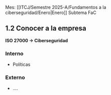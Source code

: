 Mes: [[ITCJ/Semestre 2025-A/Fundamentos a la ciberseguridad/Enero|Enero]]
Subtema FaC

## 1.2 Conocer a la empresa
**ISO 27000 -> Ciberseguridad**
### Interno
- Políticas
### Externo
- ....
